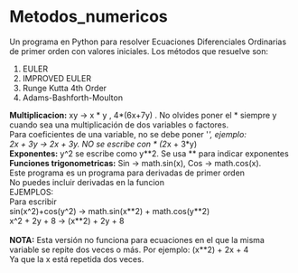 # Metodos_numericos
Un programa en Python para resolver Ecuaciones Diferenciales Ordinarias de primer orden con valores iniciales. Los métodos que resuelve son: 
1. EULER
2. IMPROVED EULER
3. Runge Kutta 4th Order
4. Adams-Bashforth-Moulton

**Multiplicacion:** xy -> x \* y ,  4\*(6x+7y) . No olvides poner el * siempre y cuando
sea una multiplicación de dos variables o factores. <br>
Para coeficientes de una variable, no se debe poner '*', ejemplo: <br>
2x + 3y -> 2x + 3y. NO se escribe con * (2*x + 3*y) <br>
**Exponentes:** y^2 se escribe como y\*\*2. Se usa \*\* para indicar exponentes <br>
**Funciones trigonometricas:** Sin -> math.sin(x), Cos -> math.cos(x). <br>
Este programa es un programa para derivadas de primer orden <br>
No puedes incluir derivadas en la funcion <br>
EJEMPLOS:   <br>
Para escribir <br> sin(x^2)+cos(y^2) -> math.sin(x\*\*2) + math.cos(y\*\*2) <br>
x^2 + 2y + 8 -> (x\*\*2) + 2y + 8 <br>
<br>
**NOTA:** Esta versión no funciona para ecuaciones en el que la misma variable se repite dos veces o más.
Por ejemplo: (x\*\*2) + 2x + 4 <br>
Ya que la x está repetida dos veces.
